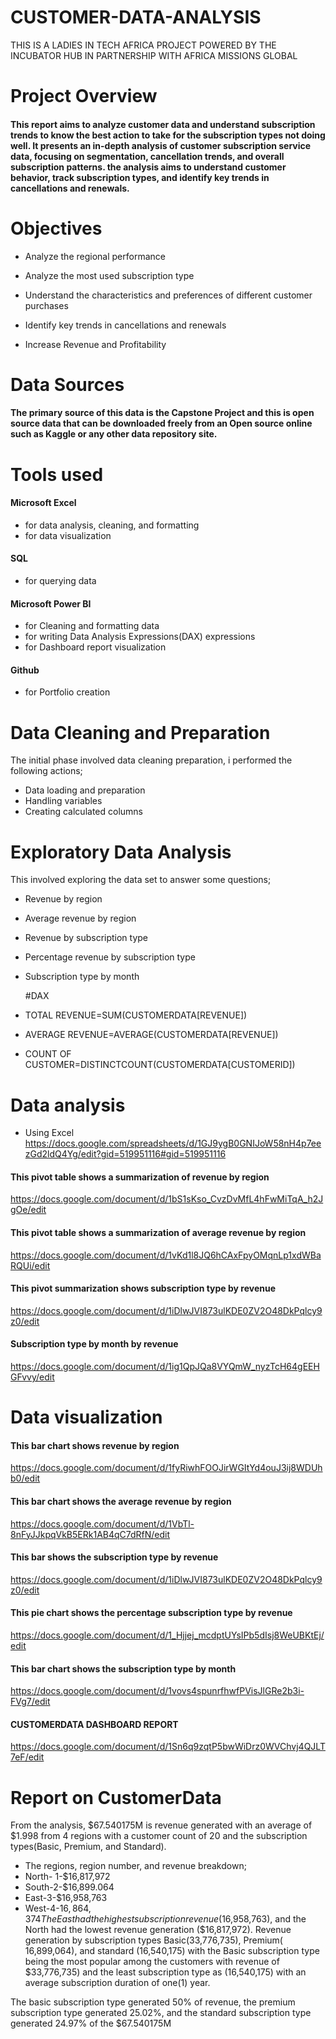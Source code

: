 # CUSTOMER-DATA-ANALYSIS
THIS IS A LADIES IN TECH AFRICA PROJECT POWERED BY THE INCUBATOR HUB IN PARTNERSHIP WITH AFRICA MISSIONS GLOBAL

# Project Overview

#### This report aims to analyze customer data and understand  subscription trends to know the best action to take for the subscription types not doing well. It presents an in-depth analysis of customer subscription service data, focusing on segmentation, cancellation trends, and overall subscription patterns. the analysis aims to understand customer behavior, track subscription types, and identify key trends in cancellations and renewals. 

# Objectives
-  Analyze the regional performance

- Analyze the most used subscription type

- Understand the characteristics and preferences of different customer purchases

- Identify key trends in cancellations and renewals

- Increase Revenue and Profitability



# Data Sources

#### The primary source of this data is the Capstone Project and this is open source data that can be downloaded freely from an Open source online such as Kaggle or any other data repository site.

# Tools used
#### Microsoft Excel
- for data analysis, cleaning, and formatting
- for data visualization

#### SQL
- for querying data

#### Microsoft Power BI
- for Cleaning and formatting data
- for writing Data Analysis Expressions(DAX) expressions
- for Dashboard  report visualization

#### Github
- for Portfolio creation

# Data Cleaning and Preparation
The initial phase involved data cleaning preparation, i performed the following actions;
- Data loading and preparation
- Handling variables
- Creating calculated columns

# Exploratory Data Analysis
This involved exploring the data set to answer some questions;
- Revenue by region
- Average revenue by region
- Revenue by subscription type
- Percentage revenue by subscription type
- Subscription type by month
  
  
  #DAX
- TOTAL REVENUE=SUM(CUSTOMERDATA[REVENUE])
- AVERAGE REVENUE=AVERAGE(CUSTOMERDATA[REVENUE])
- COUNT OF CUSTOMER=DISTINCTCOUNT(CUSTOMERDATA[CUSTOMERID])


# Data analysis
- Using Excel https://docs.google.com/spreadsheets/d/1GJ9ygB0GNIJoW58nH4p7eezGd2ldQ4Yg/edit?gid=519951116#gid=519951116
#### This pivot table shows a summarization of revenue by region
https://docs.google.com/document/d/1bS1sKso_CvzDvMfL4hFwMiTqA_h2JgOe/edit

#### This pivot table shows a summarization of average revenue by region
https://docs.google.com/document/d/1vKd1l8JQ6hCAxFpyOMqnLp1xdWBaRQUi/edit

#### This pivot summarization shows subscription type by revenue
https://docs.google.com/document/d/1iDlwJVI873ulKDE0ZV2O48DkPqlcy9z0/edit

#### Subscription type by month by revenue
https://docs.google.com/document/d/1ig1QpJQa8VYQmW_nyzTcH64gEEHGFvvy/edit


# Data visualization
#### This bar chart shows revenue by region
https://docs.google.com/document/d/1fyRiwhFOOJirWGItYd4ouJ3ij8WDUhb0/edit

#### This bar chart shows the average revenue by region
https://docs.google.com/document/d/1VbTl-8nFyJJkpqVkB5ERk1AB4qC7dRfN/edit

#### This bar shows the subscription type by revenue
https://docs.google.com/document/d/1iDlwJVI873ulKDE0ZV2O48DkPqlcy9z0/edit

#### This pie chart shows the percentage subscription type by revenue
https://docs.google.com/document/d/1_Hjjej_mcdptUYsIPb5dIsj8WeUBKtEj/edit

#### This bar chart shows the subscription type by month
https://docs.google.com/document/d/1vovs4spunrfhwfPVisJlGRe2b3i-FVg7/edit

#### CUSTOMERDATA DASHBOARD REPORT
https://docs.google.com/document/d/1Sn6q9zqtP5bwWiDrz0WVChvj4QJLT7eF/edit

# Report on CustomerData
From the analysis, $67.540175M is revenue generated with an average of $1.998 from 4 regions with a customer count of 20 and the subscription types(Basic, Premium, and Standard).
- The regions, region number, and revenue breakdown;
- North- 1-$16,817,972
- South-2-$16,899.064
- East-3-$16,958,763
- West-4-$16,864,374
The East had the highest subscription revenue ($16,958,763), and the North had the lowest revenue generation ($16,817,972).
Revenue generation by subscription types Basic(33,776,735), Premium( 16,899,064), and standard (16,540,175)  with the Basic subscription type being the most popular among the customers with revenue of $33,776,735) and the least subscription type as $($16,540,175) with an average subscription duration of one(1) year.

The basic subscription type generated 50% of revenue, the premium subscription type generated 25.02%, and the standard subscription type generated 24.97% of the $67.540175M






